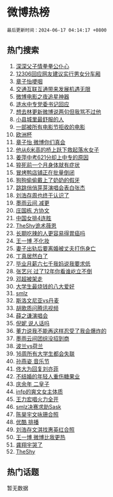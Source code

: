 # 微博热榜

`最后更新时间：2024-06-17 04:14:17 +0800`

## 热门搜索

1. [深深父子情拳拳公仆心](https://m.weibo.cn/search?containerid=100103type%3D1%26t%3D10%26q%3D%23%E6%B7%B1%E6%B7%B1%E7%88%B6%E5%AD%90%E6%83%85%E6%8B%B3%E6%8B%B3%E5%85%AC%E4%BB%86%E5%BF%83%23&stream_entry_id=51&isnewpage=1&extparam=seat%3D1%26stream_entry_id%3D51%26c_type%3D51%26q%3D%2523%25E6%25B7%25B1%25E6%25B7%25B1%25E7%2588%25B6%25E5%25AD%2590%25E6%2583%2585%25E6%258B%25B3%25E6%258B%25B3%25E5%2585%25AC%25E4%25BB%2586%25E5%25BF%2583%2523%26cate%3D10103%26dgr%3D0%26pos%3D0%26filter_type%3Drealtimehot%26display_time%3D1718568856%26pre_seqid%3D171856885690209459211)
1. [12306回应网友建议实行男女分车厢](https://m.weibo.cn/search?containerid=100103type%3D1%26t%3D10%26q%3D%2312306%E5%9B%9E%E5%BA%94%E7%BD%91%E5%8F%8B%E5%BB%BA%E8%AE%AE%E5%AE%9E%E8%A1%8C%E7%94%B7%E5%A5%B3%E5%88%86%E8%BD%A6%E5%8E%A2%23&stream_entry_id=31&isnewpage=1&extparam=seat%3D1%26stream_entry_id%3D31%26q%3D%252312306%25E5%259B%259E%25E5%25BA%2594%25E7%25BD%2591%25E5%258F%258B%25E5%25BB%25BA%25E8%25AE%25AE%25E5%25AE%259E%25E8%25A1%258C%25E7%2594%25B7%25E5%25A5%25B3%25E5%2588%2586%25E8%25BD%25A6%25E5%258E%25A2%2523%26realpos%3D1%26dgr%3D0%26filter_type%3Drealtimehot%26flag%3D2%26cate%3D5001%26pos%3D0%26band_rank%3D1%26c_type%3D31%26lcate%3D5001%26display_time%3D1718568856%26pre_seqid%3D171856885690209459211)
1. [章子怡哽咽](https://m.weibo.cn/search?containerid=100103type%3D1%26t%3D10%26q%3D%E7%AB%A0%E5%AD%90%E6%80%A1%E5%93%BD%E5%92%BD&stream_entry_id=31&isnewpage=1&extparam=seat%3D1%26stream_entry_id%3D31%26q%3D%25E7%25AB%25A0%25E5%25AD%2590%25E6%2580%25A1%25E5%2593%25BD%25E5%2592%25BD%26realpos%3D2%26dgr%3D0%26filter_type%3Drealtimehot%26flag%3D2%26cate%3D5001%26pos%3D1%26band_rank%3D2%26c_type%3D31%26lcate%3D5001%26display_time%3D1718568856%26pre_seqid%3D171856885690209459211)
1. [交通互联互通带来发展机遇无限](https://m.weibo.cn/search?containerid=100103type%3D1%26t%3D10%26q%3D%23%E4%BA%A4%E9%80%9A%E4%BA%92%E8%81%94%E4%BA%92%E9%80%9A%E5%B8%A6%E6%9D%A5%E5%8F%91%E5%B1%95%E6%9C%BA%E9%81%87%E6%97%A0%E9%99%90%23&stream_entry_id=31&isnewpage=1&extparam=seat%3D1%26stream_entry_id%3D31%26q%3D%2523%25E4%25BA%25A4%25E9%2580%259A%25E4%25BA%2592%25E8%2581%2594%25E4%25BA%2592%25E9%2580%259A%25E5%25B8%25A6%25E6%259D%25A5%25E5%258F%2591%25E5%25B1%2595%25E6%259C%25BA%25E9%2581%2587%25E6%2597%25A0%25E9%2599%2590%2523%26realpos%3D3%26dgr%3D0%26filter_type%3Drealtimehot%26flag%3D0%26cate%3D5001%26pos%3D2%26band_rank%3D3%26c_type%3D31%26lcate%3D5001%26display_time%3D1718568856%26pre_seqid%3D171856885690209459211)
1. [微博电影之夜追星神器](https://m.weibo.cn/search?containerid=100103type%3D1%26t%3D10%26q%3D%23%E5%BE%AE%E5%8D%9A%E7%94%B5%E5%BD%B1%E4%B9%8B%E5%A4%9C%E8%BF%BD%E6%98%9F%E7%A5%9E%E5%99%A8%23&stream_entry_id=31&isnewpage=1&extparam=seat%3D1%26is_ad_pos%3D1%26topic_ad%3D1%26q%3D%2523%25E5%25BE%25AE%25E5%258D%259A%25E7%2594%25B5%25E5%25BD%25B1%25E4%25B9%258B%25E5%25A4%259C%25E8%25BF%25BD%25E6%2598%259F%25E7%25A5%259E%25E5%2599%25A8%2523%26dgr%3D0%26filter_type%3Drealtimehot%26c_type%3D31%26stream_entry_id%3D31%26pos%3D3%26cate%3D5001%26band_rank%3D4%26adid%3D242030%26lcate%3D5001%26display_time%3D1718568856%26pre_seqid%3D171856885690209459211)
1. [涟水中专党委书记回应](https://m.weibo.cn/search?containerid=100103type%3D1%26t%3D10%26q%3D%23%E6%B6%9F%E6%B0%B4%E4%B8%AD%E4%B8%93%E5%85%9A%E5%A7%94%E4%B9%A6%E8%AE%B0%E5%9B%9E%E5%BA%94%23&stream_entry_id=31&isnewpage=1&extparam=seat%3D1%26stream_entry_id%3D31%26q%3D%2523%25E6%25B6%259F%25E6%25B0%25B4%25E4%25B8%25AD%25E4%25B8%2593%25E5%2585%259A%25E5%25A7%2594%25E4%25B9%25A6%25E8%25AE%25B0%25E5%259B%259E%25E5%25BA%2594%2523%26realpos%3D4%26dgr%3D0%26filter_type%3Drealtimehot%26flag%3D32768%26cate%3D5001%26pos%3D4%26band_rank%3D4%26c_type%3D31%26lcate%3D5001%26display_time%3D1718568856%26pre_seqid%3D171856885690209459211)
1. [想去林更新微博说两句但我骂不过他](https://m.weibo.cn/search?containerid=100103type%3D1%26t%3D10%26q%3D%23%E6%83%B3%E5%8E%BB%E6%9E%97%E6%9B%B4%E6%96%B0%E5%BE%AE%E5%8D%9A%E8%AF%B4%E4%B8%A4%E5%8F%A5%E4%BD%86%E6%88%91%E9%AA%82%E4%B8%8D%E8%BF%87%E4%BB%96%23&stream_entry_id=31&isnewpage=1&extparam=seat%3D1%26stream_entry_id%3D31%26q%3D%2523%25E6%2583%25B3%25E5%258E%25BB%25E6%259E%2597%25E6%259B%25B4%25E6%2596%25B0%25E5%25BE%25AE%25E5%258D%259A%25E8%25AF%25B4%25E4%25B8%25A4%25E5%258F%25A5%25E4%25BD%2586%25E6%2588%2591%25E9%25AA%2582%25E4%25B8%258D%25E8%25BF%2587%25E4%25BB%2596%2523%26realpos%3D5%26dgr%3D0%26filter_type%3Drealtimehot%26flag%3D2%26cate%3D5001%26pos%3D5%26band_rank%3D5%26c_type%3D31%26lcate%3D5001%26display_time%3D1718568856%26pre_seqid%3D171856885690209459211)
1. [小县城里最舒服的人](https://m.weibo.cn/search?containerid=100103type%3D1%26t%3D10%26q%3D%23%E5%B0%8F%E5%8E%BF%E5%9F%8E%E9%87%8C%E6%9C%80%E8%88%92%E6%9C%8D%E7%9A%84%E4%BA%BA%23&stream_entry_id=31&isnewpage=1&extparam=seat%3D1%26stream_entry_id%3D31%26q%3D%2523%25E5%25B0%258F%25E5%258E%25BF%25E5%259F%258E%25E9%2587%258C%25E6%259C%2580%25E8%2588%2592%25E6%259C%258D%25E7%259A%2584%25E4%25BA%25BA%2523%26realpos%3D6%26dgr%3D0%26filter_type%3Drealtimehot%26flag%3D2%26cate%3D5001%26pos%3D6%26band_rank%3D6%26c_type%3D31%26lcate%3D5001%26display_time%3D1718568856%26pre_seqid%3D171856885690209459211)
1. [一部被所有电影节拒收的电影](https://m.weibo.cn/search?containerid=100103type%3D1%26t%3D10%26q%3D%E4%B8%80%E9%83%A8%E8%A2%AB%E6%89%80%E6%9C%89%E7%94%B5%E5%BD%B1%E8%8A%82%E6%8B%92%E6%94%B6%E7%9A%84%E7%94%B5%E5%BD%B1&stream_entry_id=31&isnewpage=1&extparam=seat%3D1%26stream_entry_id%3D31%26q%3D%25E4%25B8%2580%25E9%2583%25A8%25E8%25A2%25AB%25E6%2589%2580%25E6%259C%2589%25E7%2594%25B5%25E5%25BD%25B1%25E8%258A%2582%25E6%258B%2592%25E6%2594%25B6%25E7%259A%2584%25E7%2594%25B5%25E5%25BD%25B1%26realpos%3D7%26dgr%3D0%26filter_type%3Drealtimehot%26flag%3D2%26cate%3D5001%26pos%3D7%26band_rank%3D7%26c_type%3D31%26lcate%3D5001%26display_time%3D1718568856%26pre_seqid%3D171856885690209459211)
1. [欧洲杯](https://m.weibo.cn/search?containerid=100103type%3D1%26t%3D10%26q%3D%E6%AC%A7%E6%B4%B2%E6%9D%AF&stream_entry_id=31&isnewpage=1&extparam=seat%3D1%26stream_entry_id%3D31%26q%3D%25E6%25AC%25A7%25E6%25B4%25B2%25E6%259D%25AF%26realpos%3D8%26dgr%3D0%26filter_type%3Drealtimehot%26flag%3D0%26cate%3D5001%26pos%3D8%26band_rank%3D8%26c_type%3D31%26lcate%3D5001%26display_time%3D1718568856%26pre_seqid%3D171856885690209459211)
1. [章子怡 微博你们真会](https://m.weibo.cn/search?containerid=100103type%3D1%26t%3D10%26q%3D%E7%AB%A0%E5%AD%90%E6%80%A1+%E5%BE%AE%E5%8D%9A%E4%BD%A0%E4%BB%AC%E7%9C%9F%E4%BC%9A&stream_entry_id=31&isnewpage=1&extparam=seat%3D1%26stream_entry_id%3D31%26q%3D%25E7%25AB%25A0%25E5%25AD%2590%25E6%2580%25A1%2520%25E5%25BE%25AE%25E5%258D%259A%25E4%25BD%25A0%25E4%25BB%25AC%25E7%259C%259F%25E4%25BC%259A%26realpos%3D9%26dgr%3D0%26filter_type%3Drealtimehot%26flag%3D2%26cate%3D5001%26pos%3D9%26band_rank%3D9%26c_type%3D31%26lcate%3D5001%26display_time%3D1718568856%26pre_seqid%3D171856885690209459211)
1. [他从6米高的桥上跃下救起落水女子](https://m.weibo.cn/search?containerid=100103type%3D1%26t%3D10%26q%3D%23%E4%BB%96%E4%BB%8E6%E7%B1%B3%E9%AB%98%E7%9A%84%E6%A1%A5%E4%B8%8A%E8%B7%83%E4%B8%8B%E6%95%91%E8%B5%B7%E8%90%BD%E6%B0%B4%E5%A5%B3%E5%AD%90%23&stream_entry_id=31&isnewpage=1&extparam=seat%3D1%26stream_entry_id%3D31%26q%3D%2523%25E4%25BB%2596%25E4%25BB%258E6%25E7%25B1%25B3%25E9%25AB%2598%25E7%259A%2584%25E6%25A1%25A5%25E4%25B8%258A%25E8%25B7%2583%25E4%25B8%258B%25E6%2595%2591%25E8%25B5%25B7%25E8%2590%25BD%25E6%25B0%25B4%25E5%25A5%25B3%25E5%25AD%2590%2523%26realpos%3D10%26dgr%3D0%26filter_type%3Drealtimehot%26flag%3D32768%26cate%3D5001%26pos%3D10%26band_rank%3D10%26c_type%3D31%26lcate%3D5001%26display_time%3D1718568856%26pre_seqid%3D171856885690209459211)
1. [姜萍中考621分却上中专的原因](https://m.weibo.cn/search?containerid=100103type%3D1%26t%3D10%26q%3D%23%E5%A7%9C%E8%90%8D%E4%B8%AD%E8%80%83621%E5%88%86%E5%8D%B4%E4%B8%8A%E4%B8%AD%E4%B8%93%E7%9A%84%E5%8E%9F%E5%9B%A0%23&stream_entry_id=31&isnewpage=1&extparam=seat%3D1%26stream_entry_id%3D31%26q%3D%2523%25E5%25A7%259C%25E8%2590%258D%25E4%25B8%25AD%25E8%2580%2583621%25E5%2588%2586%25E5%258D%25B4%25E4%25B8%258A%25E4%25B8%25AD%25E4%25B8%2593%25E7%259A%2584%25E5%258E%259F%25E5%259B%25A0%2523%26realpos%3D11%26dgr%3D0%26filter_type%3Drealtimehot%26flag%3D2%26cate%3D5001%26pos%3D11%26band_rank%3D11%26c_type%3D31%26lcate%3D5001%26display_time%3D1718568856%26pre_seqid%3D171856885690209459211)
1. [猝死前一个月身体就有症状](https://m.weibo.cn/search?containerid=100103type%3D1%26t%3D10%26q%3D%23%E7%8C%9D%E6%AD%BB%E5%89%8D%E4%B8%80%E4%B8%AA%E6%9C%88%E8%BA%AB%E4%BD%93%E5%B0%B1%E6%9C%89%E7%97%87%E7%8A%B6%23&stream_entry_id=31&isnewpage=1&extparam=seat%3D1%26stream_entry_id%3D31%26q%3D%2523%25E7%258C%259D%25E6%25AD%25BB%25E5%2589%258D%25E4%25B8%2580%25E4%25B8%25AA%25E6%259C%2588%25E8%25BA%25AB%25E4%25BD%2593%25E5%25B0%25B1%25E6%259C%2589%25E7%2597%2587%25E7%258A%25B6%2523%26realpos%3D12%26dgr%3D0%26filter_type%3Drealtimehot%26flag%3D2%26cate%3D5001%26pos%3D12%26band_rank%3D12%26c_type%3D31%26lcate%3D5001%26display_time%3D1718568856%26pre_seqid%3D171856885690209459211)
1. [冒烤鸭店铺正在批量倒闭](https://m.weibo.cn/search?containerid=100103type%3D1%26t%3D10%26q%3D%23%E5%86%92%E7%83%A4%E9%B8%AD%E5%BA%97%E9%93%BA%E6%AD%A3%E5%9C%A8%E6%89%B9%E9%87%8F%E5%80%92%E9%97%AD%23&stream_entry_id=31&isnewpage=1&extparam=seat%3D1%26stream_entry_id%3D31%26q%3D%2523%25E5%2586%2592%25E7%2583%25A4%25E9%25B8%25AD%25E5%25BA%2597%25E9%2593%25BA%25E6%25AD%25A3%25E5%259C%25A8%25E6%2589%25B9%25E9%2587%258F%25E5%2580%2592%25E9%2597%25AD%2523%26realpos%3D13%26dgr%3D0%26filter_type%3Drealtimehot%26flag%3D2%26cate%3D5001%26pos%3D13%26band_rank%3D13%26c_type%3D31%26lcate%3D5001%26display_time%3D1718568856%26pre_seqid%3D171856885690209459211)
1. [狗狗偷偷戴上了奶奶的假牙](https://m.weibo.cn/search?containerid=100103type%3D1%26t%3D10%26q%3D%E7%8B%97%E7%8B%97%E5%81%B7%E5%81%B7%E6%88%B4%E4%B8%8A%E4%BA%86%E5%A5%B6%E5%A5%B6%E7%9A%84%E5%81%87%E7%89%99&stream_entry_id=31&isnewpage=1&extparam=seat%3D1%26stream_entry_id%3D31%26q%3D%25E7%258B%2597%25E7%258B%2597%25E5%2581%25B7%25E5%2581%25B7%25E6%2588%25B4%25E4%25B8%258A%25E4%25BA%2586%25E5%25A5%25B6%25E5%25A5%25B6%25E7%259A%2584%25E5%2581%2587%25E7%2589%2599%26realpos%3D14%26dgr%3D0%26filter_type%3Drealtimehot%26flag%3D2%26cate%3D5001%26pos%3D14%26band_rank%3D14%26c_type%3D31%26lcate%3D5001%26display_time%3D1718568856%26pre_seqid%3D171856885690209459211)
1. [跳跳俏俏芽芽演唱会表白张杰](https://m.weibo.cn/search?containerid=100103type%3D1%26t%3D10%26q%3D%23%E8%B7%B3%E8%B7%B3%E4%BF%8F%E4%BF%8F%E8%8A%BD%E8%8A%BD%E6%BC%94%E5%94%B1%E4%BC%9A%E8%A1%A8%E7%99%BD%E5%BC%A0%E6%9D%B0%23&stream_entry_id=31&isnewpage=1&extparam=seat%3D1%26stream_entry_id%3D31%26q%3D%2523%25E8%25B7%25B3%25E8%25B7%25B3%25E4%25BF%258F%25E4%25BF%258F%25E8%258A%25BD%25E8%258A%25BD%25E6%25BC%2594%25E5%2594%25B1%25E4%25BC%259A%25E8%25A1%25A8%25E7%2599%25BD%25E5%25BC%25A0%25E6%259D%25B0%2523%26realpos%3D15%26dgr%3D0%26filter_type%3Drealtimehot%26flag%3D0%26cate%3D5001%26pos%3D15%26band_rank%3D15%26c_type%3D31%26lcate%3D5001%26display_time%3D1718568856%26pre_seqid%3D171856885690209459211)
1. [刘浩存周也终于认识了](https://m.weibo.cn/search?containerid=100103type%3D1%26t%3D10%26q%3D%23%E5%88%98%E6%B5%A9%E5%AD%98%E5%91%A8%E4%B9%9F%E7%BB%88%E4%BA%8E%E8%AE%A4%E8%AF%86%E4%BA%86%23&stream_entry_id=31&isnewpage=1&extparam=seat%3D1%26stream_entry_id%3D31%26q%3D%2523%25E5%2588%2598%25E6%25B5%25A9%25E5%25AD%2598%25E5%2591%25A8%25E4%25B9%259F%25E7%25BB%2588%25E4%25BA%258E%25E8%25AE%25A4%25E8%25AF%2586%25E4%25BA%2586%2523%26realpos%3D16%26dgr%3D0%26filter_type%3Drealtimehot%26flag%3D2%26cate%3D5001%26pos%3D16%26band_rank%3D16%26c_type%3D31%26lcate%3D5001%26display_time%3D1718568856%26pre_seqid%3D171856885690209459211)
1. [墨雨云间 减更](https://m.weibo.cn/search?containerid=100103type%3D1%26t%3D10%26q%3D%E5%A2%A8%E9%9B%A8%E4%BA%91%E9%97%B4+%E5%87%8F%E6%9B%B4&stream_entry_id=31&isnewpage=1&extparam=seat%3D1%26stream_entry_id%3D31%26q%3D%25E5%25A2%25A8%25E9%259B%25A8%25E4%25BA%2591%25E9%2597%25B4%2520%25E5%2587%258F%25E6%259B%25B4%26realpos%3D17%26dgr%3D0%26filter_type%3Drealtimehot%26flag%3D0%26cate%3D5001%26pos%3D17%26band_rank%3D17%26c_type%3D31%26lcate%3D5001%26display_time%3D1718568856%26pre_seqid%3D171856885690209459211)
1. [庄国栋 方协文](https://m.weibo.cn/search?containerid=100103type%3D1%26t%3D10%26q%3D%E5%BA%84%E5%9B%BD%E6%A0%8B+%E6%96%B9%E5%8D%8F%E6%96%87&stream_entry_id=31&isnewpage=1&extparam=seat%3D1%26stream_entry_id%3D31%26q%3D%25E5%25BA%2584%25E5%259B%25BD%25E6%25A0%258B%2520%25E6%2596%25B9%25E5%258D%258F%25E6%2596%2587%26realpos%3D18%26dgr%3D0%26filter_type%3Drealtimehot%26flag%3D0%26cate%3D5001%26pos%3D18%26band_rank%3D18%26c_type%3D31%26lcate%3D5001%26display_time%3D1718568856%26pre_seqid%3D171856885690209459211)
1. [中国女排4连胜](https://m.weibo.cn/search?containerid=100103type%3D1%26t%3D10%26q%3D%23%E4%B8%AD%E5%9B%BD%E5%A5%B3%E6%8E%924%E8%BF%9E%E8%83%9C%23&stream_entry_id=31&isnewpage=1&extparam=seat%3D1%26stream_entry_id%3D31%26q%3D%2523%25E4%25B8%25AD%25E5%259B%25BD%25E5%25A5%25B3%25E6%258E%25924%25E8%25BF%259E%25E8%2583%259C%2523%26realpos%3D19%26dgr%3D0%26filter_type%3Drealtimehot%26flag%3D0%26cate%3D5001%26pos%3D19%26band_rank%3D19%26c_type%3D31%26lcate%3D5001%26display_time%3D1718568856%26pre_seqid%3D171856885690209459211)
1. [TheShy诡术薇恩](https://m.weibo.cn/search?containerid=100103type%3D1%26t%3D10%26q%3D%23TheShy%E8%AF%A1%E6%9C%AF%E8%96%87%E6%81%A9%23&stream_entry_id=31&isnewpage=1&extparam=seat%3D1%26stream_entry_id%3D31%26q%3D%2523TheShy%25E8%25AF%25A1%25E6%259C%25AF%25E8%2596%2587%25E6%2581%25A9%2523%26realpos%3D20%26dgr%3D0%26filter_type%3Drealtimehot%26flag%3D0%26cate%3D5001%26pos%3D20%26band_rank%3D20%26c_type%3D31%26lcate%3D5001%26display_time%3D1718568856%26pre_seqid%3D171856885690209459211)
1. [长期吃辣的人更容易得胃癌吗](https://m.weibo.cn/search?containerid=100103type%3D1%26t%3D10%26q%3D%23%E9%95%BF%E6%9C%9F%E5%90%83%E8%BE%A3%E7%9A%84%E4%BA%BA%E6%9B%B4%E5%AE%B9%E6%98%93%E5%BE%97%E8%83%83%E7%99%8C%E5%90%97%23&stream_entry_id=31&isnewpage=1&extparam=seat%3D1%26stream_entry_id%3D31%26q%3D%2523%25E9%2595%25BF%25E6%259C%259F%25E5%2590%2583%25E8%25BE%25A3%25E7%259A%2584%25E4%25BA%25BA%25E6%259B%25B4%25E5%25AE%25B9%25E6%2598%2593%25E5%25BE%2597%25E8%2583%2583%25E7%2599%258C%25E5%2590%2597%2523%26realpos%3D21%26dgr%3D0%26filter_type%3Drealtimehot%26flag%3D0%26cate%3D5001%26pos%3D21%26band_rank%3D21%26c_type%3D31%26lcate%3D5001%26display_time%3D1718568856%26pre_seqid%3D171856885690209459211)
1. [王一博 不化妆](https://m.weibo.cn/search?containerid=100103type%3D1%26t%3D10%26q%3D%E7%8E%8B%E4%B8%80%E5%8D%9A+%E4%B8%8D%E5%8C%96%E5%A6%86&stream_entry_id=31&isnewpage=1&extparam=seat%3D1%26stream_entry_id%3D31%26q%3D%25E7%258E%258B%25E4%25B8%2580%25E5%258D%259A%2520%25E4%25B8%258D%25E5%258C%2596%25E5%25A6%2586%26realpos%3D22%26dgr%3D0%26filter_type%3Drealtimehot%26flag%3D0%26cate%3D5001%26pos%3D22%26band_rank%3D22%26c_type%3D31%26lcate%3D5001%26display_time%3D1718568856%26pre_seqid%3D171856885690209459211)
1. [妻子出轨后要离婚被丈夫打伤身亡](https://m.weibo.cn/search?containerid=100103type%3D1%26t%3D10%26q%3D%23%E5%A6%BB%E5%AD%90%E5%87%BA%E8%BD%A8%E5%90%8E%E8%A6%81%E7%A6%BB%E5%A9%9A%E8%A2%AB%E4%B8%88%E5%A4%AB%E6%89%93%E4%BC%A4%E8%BA%AB%E4%BA%A1%23&stream_entry_id=31&isnewpage=1&extparam=seat%3D1%26stream_entry_id%3D31%26q%3D%2523%25E5%25A6%25BB%25E5%25AD%2590%25E5%2587%25BA%25E8%25BD%25A8%25E5%2590%258E%25E8%25A6%2581%25E7%25A6%25BB%25E5%25A9%259A%25E8%25A2%25AB%25E4%25B8%2588%25E5%25A4%25AB%25E6%2589%2593%25E4%25BC%25A4%25E8%25BA%25AB%25E4%25BA%25A1%2523%26realpos%3D23%26dgr%3D0%26filter_type%3Drealtimehot%26flag%3D0%26cate%3D5001%26pos%3D23%26band_rank%3D23%26c_type%3D31%26lcate%3D5001%26display_time%3D1718568856%26pre_seqid%3D171856885690209459211)
1. [丁真居然白了](https://m.weibo.cn/search?containerid=100103type%3D1%26t%3D10%26q%3D%23%E4%B8%81%E7%9C%9F%E5%B1%85%E7%84%B6%E7%99%BD%E4%BA%86%23&stream_entry_id=31&isnewpage=1&extparam=seat%3D1%26stream_entry_id%3D31%26q%3D%2523%25E4%25B8%2581%25E7%259C%259F%25E5%25B1%2585%25E7%2584%25B6%25E7%2599%25BD%25E4%25BA%2586%2523%26realpos%3D24%26dgr%3D0%26filter_type%3Drealtimehot%26flag%3D2%26cate%3D5001%26pos%3D24%26band_rank%3D24%26c_type%3D31%26lcate%3D5001%26display_time%3D1718568856%26pre_seqid%3D171856885690209459211)
1. [毕业月薪六七千我妈说我要求低](https://m.weibo.cn/search?containerid=100103type%3D1%26t%3D10%26q%3D%23%E6%AF%95%E4%B8%9A%E6%9C%88%E8%96%AA%E5%85%AD%E4%B8%83%E5%8D%83%E6%88%91%E5%A6%88%E8%AF%B4%E6%88%91%E8%A6%81%E6%B1%82%E4%BD%8E%23&stream_entry_id=31&isnewpage=1&extparam=seat%3D1%26stream_entry_id%3D31%26q%3D%2523%25E6%25AF%2595%25E4%25B8%259A%25E6%259C%2588%25E8%2596%25AA%25E5%2585%25AD%25E4%25B8%2583%25E5%258D%2583%25E6%2588%2591%25E5%25A6%2588%25E8%25AF%25B4%25E6%2588%2591%25E8%25A6%2581%25E6%25B1%2582%25E4%25BD%258E%2523%26realpos%3D25%26dgr%3D0%26filter_type%3Drealtimehot%26flag%3D0%26cate%3D5001%26pos%3D25%26band_rank%3D25%26c_type%3D31%26lcate%3D5001%26display_time%3D1718568856%26pre_seqid%3D171856885690209459211)
1. [张艺兴 过了12年你看谁屹立不倒](https://m.weibo.cn/search?containerid=100103type%3D1%26t%3D10%26q%3D%E5%BC%A0%E8%89%BA%E5%85%B4+%E8%BF%87%E4%BA%8612%E5%B9%B4%E4%BD%A0%E7%9C%8B%E8%B0%81%E5%B1%B9%E7%AB%8B%E4%B8%8D%E5%80%92&stream_entry_id=31&isnewpage=1&extparam=seat%3D1%26stream_entry_id%3D31%26q%3D%25E5%25BC%25A0%25E8%2589%25BA%25E5%2585%25B4%2520%25E8%25BF%2587%25E4%25BA%258612%25E5%25B9%25B4%25E4%25BD%25A0%25E7%259C%258B%25E8%25B0%2581%25E5%25B1%25B9%25E7%25AB%258B%25E4%25B8%258D%25E5%2580%2592%26realpos%3D26%26dgr%3D0%26filter_type%3Drealtimehot%26flag%3D0%26cate%3D5001%26pos%3D26%26band_rank%3D26%26c_type%3D31%26lcate%3D5001%26display_time%3D1718568856%26pre_seqid%3D171856885690209459211)
1. [邓超被架走](https://m.weibo.cn/search?containerid=100103type%3D1%26t%3D10%26q%3D%23%E9%82%93%E8%B6%85%E8%A2%AB%E6%9E%B6%E8%B5%B0%23&stream_entry_id=31&isnewpage=1&extparam=seat%3D1%26stream_entry_id%3D31%26q%3D%2523%25E9%2582%2593%25E8%25B6%2585%25E8%25A2%25AB%25E6%259E%25B6%25E8%25B5%25B0%2523%26realpos%3D27%26dgr%3D0%26filter_type%3Drealtimehot%26flag%3D0%26cate%3D5001%26pos%3D27%26band_rank%3D27%26c_type%3D31%26lcate%3D5001%26display_time%3D1718568856%26pre_seqid%3D171856885690209459211)
1. [大学生最烧钱的八大爱好](https://m.weibo.cn/search?containerid=100103type%3D1%26t%3D10%26q%3D%23%E5%A4%A7%E5%AD%A6%E7%94%9F%E6%9C%80%E7%83%A7%E9%92%B1%E7%9A%84%E5%85%AB%E5%A4%A7%E7%88%B1%E5%A5%BD%23&stream_entry_id=31&isnewpage=1&extparam=seat%3D1%26stream_entry_id%3D31%26q%3D%2523%25E5%25A4%25A7%25E5%25AD%25A6%25E7%2594%259F%25E6%259C%2580%25E7%2583%25A7%25E9%2592%25B1%25E7%259A%2584%25E5%2585%25AB%25E5%25A4%25A7%25E7%2588%25B1%25E5%25A5%25BD%2523%26realpos%3D28%26dgr%3D0%26filter_type%3Drealtimehot%26flag%3D0%26cate%3D5001%26pos%3D28%26band_rank%3D28%26c_type%3D31%26lcate%3D5001%26display_time%3D1718568856%26pre_seqid%3D171856885690209459211)
1. [smlz](https://m.weibo.cn/search?containerid=100103type%3D1%26t%3D10%26q%3Dsmlz&stream_entry_id=31&isnewpage=1&extparam=seat%3D1%26stream_entry_id%3D31%26q%3Dsmlz%26realpos%3D29%26dgr%3D0%26filter_type%3Drealtimehot%26flag%3D0%26cate%3D5001%26pos%3D29%26band_rank%3D29%26c_type%3D31%26lcate%3D5001%26display_time%3D1718568856%26pre_seqid%3D171856885690209459211)
1. [斯洛文尼亚vs丹麦](https://m.weibo.cn/search?containerid=100103type%3D1%26t%3D10%26q%3D%23%E6%96%AF%E6%B4%9B%E6%96%87%E5%B0%BC%E4%BA%9Avs%E4%B8%B9%E9%BA%A6%23&stream_entry_id=31&isnewpage=1&extparam=seat%3D1%26stream_entry_id%3D31%26q%3D%2523%25E6%2596%25AF%25E6%25B4%259B%25E6%2596%2587%25E5%25B0%25BC%25E4%25BA%259Avs%25E4%25B8%25B9%25E9%25BA%25A6%2523%26realpos%3D30%26dgr%3D0%26filter_type%3Drealtimehot%26flag%3D0%26cate%3D5001%26pos%3D30%26band_rank%3D30%26c_type%3D31%26lcate%3D5001%26display_time%3D1718568856%26pre_seqid%3D171856885690209459211)
1. [胡歌质问腾讯视频](https://m.weibo.cn/search?containerid=100103type%3D1%26t%3D10%26q%3D%23%E8%83%A1%E6%AD%8C%E8%B4%A8%E9%97%AE%E8%85%BE%E8%AE%AF%E8%A7%86%E9%A2%91%23&stream_entry_id=31&isnewpage=1&extparam=seat%3D1%26stream_entry_id%3D31%26q%3D%2523%25E8%2583%25A1%25E6%25AD%258C%25E8%25B4%25A8%25E9%2597%25AE%25E8%2585%25BE%25E8%25AE%25AF%25E8%25A7%2586%25E9%25A2%2591%2523%26realpos%3D31%26dgr%3D0%26filter_type%3Drealtimehot%26flag%3D0%26cate%3D5001%26pos%3D31%26band_rank%3D31%26c_type%3D31%26lcate%3D5001%26display_time%3D1718568856%26pre_seqid%3D171856885690209459211)
1. [薛之谦演唱会](https://m.weibo.cn/search?containerid=100103type%3D1%26t%3D10%26q%3D%E8%96%9B%E4%B9%8B%E8%B0%A6%E6%BC%94%E5%94%B1%E4%BC%9A&stream_entry_id=31&isnewpage=1&extparam=seat%3D1%26stream_entry_id%3D31%26q%3D%25E8%2596%259B%25E4%25B9%258B%25E8%25B0%25A6%25E6%25BC%2594%25E5%2594%25B1%25E4%25BC%259A%26realpos%3D32%26dgr%3D0%26filter_type%3Drealtimehot%26flag%3D0%26cate%3D5001%26pos%3D32%26band_rank%3D32%26c_type%3D31%26lcate%3D5001%26display_time%3D1718568856%26pre_seqid%3D171856885690209459211)
1. [倪妮 说人话吗](https://m.weibo.cn/search?containerid=100103type%3D1%26t%3D10%26q%3D%E5%80%AA%E5%A6%AE+%E8%AF%B4%E4%BA%BA%E8%AF%9D%E5%90%97&stream_entry_id=31&isnewpage=1&extparam=seat%3D1%26stream_entry_id%3D31%26q%3D%25E5%2580%25AA%25E5%25A6%25AE%2520%25E8%25AF%25B4%25E4%25BA%25BA%25E8%25AF%259D%25E5%2590%2597%26realpos%3D33%26dgr%3D0%26filter_type%3Drealtimehot%26flag%3D0%26cate%3D5001%26pos%3D33%26band_rank%3D33%26c_type%3D31%26lcate%3D5001%26display_time%3D1718568856%26pre_seqid%3D171856885690209459211)
1. [董力说我不能再这样忍受了我会爆炸的](https://m.weibo.cn/search?containerid=100103type%3D1%26t%3D10%26q%3D%23%E8%91%A3%E5%8A%9B%E8%AF%B4%E6%88%91%E4%B8%8D%E8%83%BD%E5%86%8D%E8%BF%99%E6%A0%B7%E5%BF%8D%E5%8F%97%E4%BA%86%E6%88%91%E4%BC%9A%E7%88%86%E7%82%B8%E7%9A%84%23&stream_entry_id=31&isnewpage=1&extparam=seat%3D1%26stream_entry_id%3D31%26q%3D%2523%25E8%2591%25A3%25E5%258A%259B%25E8%25AF%25B4%25E6%2588%2591%25E4%25B8%258D%25E8%2583%25BD%25E5%2586%258D%25E8%25BF%2599%25E6%25A0%25B7%25E5%25BF%258D%25E5%258F%2597%25E4%25BA%2586%25E6%2588%2591%25E4%25BC%259A%25E7%2588%2586%25E7%2582%25B8%25E7%259A%2584%2523%26realpos%3D34%26dgr%3D0%26filter_type%3Drealtimehot%26flag%3D1%26cate%3D5001%26pos%3D34%26band_rank%3D34%26c_type%3D31%26lcate%3D5001%26display_time%3D1718568856%26pre_seqid%3D171856885690209459211)
1. [墨雨云间团综没招到商](https://m.weibo.cn/search?containerid=100103type%3D1%26t%3D10%26q%3D%23%E5%A2%A8%E9%9B%A8%E4%BA%91%E9%97%B4%E5%9B%A2%E7%BB%BC%E6%B2%A1%E6%8B%9B%E5%88%B0%E5%95%86%23&stream_entry_id=31&isnewpage=1&extparam=seat%3D1%26stream_entry_id%3D31%26q%3D%2523%25E5%25A2%25A8%25E9%259B%25A8%25E4%25BA%2591%25E9%2597%25B4%25E5%259B%25A2%25E7%25BB%25BC%25E6%25B2%25A1%25E6%258B%259B%25E5%2588%25B0%25E5%2595%2586%2523%26realpos%3D35%26dgr%3D0%26filter_type%3Drealtimehot%26flag%3D0%26cate%3D5001%26pos%3D35%26band_rank%3D35%26c_type%3D31%26lcate%3D5001%26display_time%3D1718568856%26pre_seqid%3D171856885690209459211)
1. [波兰vs荷兰](https://m.weibo.cn/search?containerid=100103type%3D1%26t%3D10%26q%3D%23%E6%B3%A2%E5%85%B0vs%E8%8D%B7%E5%85%B0%23&stream_entry_id=31&isnewpage=1&extparam=seat%3D1%26stream_entry_id%3D31%26q%3D%2523%25E6%25B3%25A2%25E5%2585%25B0vs%25E8%258D%25B7%25E5%2585%25B0%2523%26realpos%3D36%26dgr%3D0%26filter_type%3Drealtimehot%26flag%3D0%26cate%3D5001%26pos%3D36%26band_rank%3D36%26c_type%3D31%26lcate%3D5001%26display_time%3D1718568856%26pre_seqid%3D171856885690209459211)
1. [16周所有大学生都会失联](https://m.weibo.cn/search?containerid=100103type%3D1%26t%3D10%26q%3D%2316%E5%91%A8%E6%89%80%E6%9C%89%E5%A4%A7%E5%AD%A6%E7%94%9F%E9%83%BD%E4%BC%9A%E5%A4%B1%E8%81%94%23&stream_entry_id=31&isnewpage=1&extparam=seat%3D1%26stream_entry_id%3D31%26q%3D%252316%25E5%2591%25A8%25E6%2589%2580%25E6%259C%2589%25E5%25A4%25A7%25E5%25AD%25A6%25E7%2594%259F%25E9%2583%25BD%25E4%25BC%259A%25E5%25A4%25B1%25E8%2581%2594%2523%26realpos%3D37%26dgr%3D0%26filter_type%3Drealtimehot%26flag%3D0%26cate%3D5001%26pos%3D37%26band_rank%3D37%26c_type%3D31%26lcate%3D5001%26display_time%3D1718568856%26pre_seqid%3D171856885690209459211)
1. [孙燕姿 音乐节](https://m.weibo.cn/search?containerid=100103type%3D1%26t%3D10%26q%3D%E5%AD%99%E7%87%95%E5%A7%BF+%E9%9F%B3%E4%B9%90%E8%8A%82&stream_entry_id=31&isnewpage=1&extparam=seat%3D1%26stream_entry_id%3D31%26q%3D%25E5%25AD%2599%25E7%2587%2595%25E5%25A7%25BF%2520%25E9%259F%25B3%25E4%25B9%2590%25E8%258A%2582%26realpos%3D38%26dgr%3D0%26filter_type%3Drealtimehot%26flag%3D0%26cate%3D5001%26pos%3D38%26band_rank%3D38%26c_type%3D31%26lcate%3D5001%26display_time%3D1718568856%26pre_seqid%3D171856885690209459211)
1. [佟大为回复刘亦菲](https://m.weibo.cn/search?containerid=100103type%3D1%26t%3D10%26q%3D%23%E4%BD%9F%E5%A4%A7%E4%B8%BA%E5%9B%9E%E5%A4%8D%E5%88%98%E4%BA%A6%E8%8F%B2%23&stream_entry_id=31&isnewpage=1&extparam=seat%3D1%26stream_entry_id%3D31%26q%3D%2523%25E4%25BD%259F%25E5%25A4%25A7%25E4%25B8%25BA%25E5%259B%259E%25E5%25A4%258D%25E5%2588%2598%25E4%25BA%25A6%25E8%258F%25B2%2523%26realpos%3D39%26dgr%3D0%26filter_type%3Drealtimehot%26flag%3D0%26cate%3D5001%26pos%3D39%26band_rank%3D39%26c_type%3D31%26lcate%3D5001%26display_time%3D1718568856%26pre_seqid%3D171856885690209459211)
1. [不结婚的年轻人重伤糖果业](https://m.weibo.cn/search?containerid=100103type%3D1%26t%3D10%26q%3D%23%E4%B8%8D%E7%BB%93%E5%A9%9A%E7%9A%84%E5%B9%B4%E8%BD%BB%E4%BA%BA%E9%87%8D%E4%BC%A4%E7%B3%96%E6%9E%9C%E4%B8%9A%23&stream_entry_id=31&isnewpage=1&extparam=seat%3D1%26stream_entry_id%3D31%26q%3D%2523%25E4%25B8%258D%25E7%25BB%2593%25E5%25A9%259A%25E7%259A%2584%25E5%25B9%25B4%25E8%25BD%25BB%25E4%25BA%25BA%25E9%2587%258D%25E4%25BC%25A4%25E7%25B3%2596%25E6%259E%259C%25E4%25B8%259A%2523%26realpos%3D40%26dgr%3D0%26filter_type%3Drealtimehot%26flag%3D0%26cate%3D5001%26pos%3D40%26band_rank%3D40%26c_type%3D31%26lcate%3D5001%26display_time%3D1718568856%26pre_seqid%3D171856885690209459211)
1. [庆余年 二皇子](https://m.weibo.cn/search?containerid=100103type%3D1%26t%3D10%26q%3D%E5%BA%86%E4%BD%99%E5%B9%B4+%E4%BA%8C%E7%9A%87%E5%AD%90&stream_entry_id=31&isnewpage=1&extparam=seat%3D1%26stream_entry_id%3D31%26q%3D%25E5%25BA%2586%25E4%25BD%2599%25E5%25B9%25B4%2520%25E4%25BA%258C%25E7%259A%2587%25E5%25AD%2590%26realpos%3D41%26dgr%3D0%26filter_type%3Drealtimehot%26flag%3D0%26cate%3D5001%26pos%3D41%26band_rank%3D41%26c_type%3D31%26lcate%3D5001%26display_time%3D1718568856%26pre_seqid%3D171856885690209459211)
1. [infp的爽文女主体质](https://m.weibo.cn/search?containerid=100103type%3D1%26t%3D10%26q%3D%23infp%E7%9A%84%E7%88%BD%E6%96%87%E5%A5%B3%E4%B8%BB%E4%BD%93%E8%B4%A8%23&stream_entry_id=31&isnewpage=1&extparam=seat%3D1%26stream_entry_id%3D31%26q%3D%2523infp%25E7%259A%2584%25E7%2588%25BD%25E6%2596%2587%25E5%25A5%25B3%25E4%25B8%25BB%25E4%25BD%2593%25E8%25B4%25A8%2523%26realpos%3D42%26dgr%3D0%26filter_type%3Drealtimehot%26flag%3D0%26cate%3D5001%26pos%3D42%26band_rank%3D42%26c_type%3D31%26lcate%3D5001%26display_time%3D1718568856%26pre_seqid%3D171856885690209459211)
1. [王力宏唱火力全开](https://m.weibo.cn/search?containerid=100103type%3D1%26t%3D10%26q%3D%E7%8E%8B%E5%8A%9B%E5%AE%8F%E5%94%B1%E7%81%AB%E5%8A%9B%E5%85%A8%E5%BC%80&stream_entry_id=31&isnewpage=1&extparam=seat%3D1%26stream_entry_id%3D31%26q%3D%25E7%258E%258B%25E5%258A%259B%25E5%25AE%258F%25E5%2594%25B1%25E7%2581%25AB%25E5%258A%259B%25E5%2585%25A8%25E5%25BC%2580%26realpos%3D43%26dgr%3D0%26filter_type%3Drealtimehot%26flag%3D0%26cate%3D5001%26pos%3D43%26band_rank%3D43%26c_type%3D31%26lcate%3D5001%26display_time%3D1718568856%26pre_seqid%3D171856885690209459211)
1. [smlz决赛求助Sask](https://m.weibo.cn/search?containerid=100103type%3D1%26t%3D10%26q%3D%23smlz%E5%86%B3%E8%B5%9B%E6%B1%82%E5%8A%A9Sask%23&stream_entry_id=31&isnewpage=1&extparam=seat%3D1%26stream_entry_id%3D31%26q%3D%2523smlz%25E5%2586%25B3%25E8%25B5%259B%25E6%25B1%2582%25E5%258A%25A9Sask%2523%26realpos%3D44%26dgr%3D0%26filter_type%3Drealtimehot%26flag%3D1%26cate%3D5001%26pos%3D44%26band_rank%3D44%26c_type%3D31%26lcate%3D5001%26display_time%3D1718568856%26pre_seqid%3D171856885690209459211)
1. [陈昊宇文咏珊合照](https://m.weibo.cn/search?containerid=100103type%3D1%26t%3D10%26q%3D%E9%99%88%E6%98%8A%E5%AE%87%E6%96%87%E5%92%8F%E7%8F%8A%E5%90%88%E7%85%A7&stream_entry_id=31&isnewpage=1&extparam=seat%3D1%26stream_entry_id%3D31%26q%3D%25E9%2599%2588%25E6%2598%258A%25E5%25AE%2587%25E6%2596%2587%25E5%2592%258F%25E7%258F%258A%25E5%2590%2588%25E7%2585%25A7%26realpos%3D45%26dgr%3D0%26filter_type%3Drealtimehot%26flag%3D0%26cate%3D5001%26pos%3D45%26band_rank%3D45%26c_type%3D31%26lcate%3D5001%26display_time%3D1718568856%26pre_seqid%3D171856885690209459211)
1. [优酷 排播](https://m.weibo.cn/search?containerid=100103type%3D1%26t%3D10%26q%3D%E4%BC%98%E9%85%B7+%E6%8E%92%E6%92%AD&stream_entry_id=31&isnewpage=1&extparam=seat%3D1%26stream_entry_id%3D31%26q%3D%25E4%25BC%2598%25E9%2585%25B7%2520%25E6%258E%2592%25E6%2592%25AD%26realpos%3D46%26dgr%3D0%26filter_type%3Drealtimehot%26flag%3D0%26cate%3D5001%26pos%3D46%26band_rank%3D46%26c_type%3D31%26lcate%3D5001%26display_time%3D1718568856%26pre_seqid%3D171856885690209459211)
1. [刘浩存文淇找惠英红合照](https://m.weibo.cn/search?containerid=100103type%3D1%26t%3D10%26q%3D%23%E5%88%98%E6%B5%A9%E5%AD%98%E6%96%87%E6%B7%87%E6%89%BE%E6%83%A0%E8%8B%B1%E7%BA%A2%E5%90%88%E7%85%A7%23&stream_entry_id=31&isnewpage=1&extparam=seat%3D1%26stream_entry_id%3D31%26q%3D%2523%25E5%2588%2598%25E6%25B5%25A9%25E5%25AD%2598%25E6%2596%2587%25E6%25B7%2587%25E6%2589%25BE%25E6%2583%25A0%25E8%258B%25B1%25E7%25BA%25A2%25E5%2590%2588%25E7%2585%25A7%2523%26realpos%3D47%26dgr%3D0%26filter_type%3Drealtimehot%26flag%3D0%26cate%3D5001%26pos%3D47%26band_rank%3D47%26c_type%3D31%26lcate%3D5001%26display_time%3D1718568856%26pre_seqid%3D171856885690209459211)
1. [王一博 微博比我更热](https://m.weibo.cn/search?containerid=100103type%3D1%26t%3D10%26q%3D%E7%8E%8B%E4%B8%80%E5%8D%9A+%E5%BE%AE%E5%8D%9A%E6%AF%94%E6%88%91%E6%9B%B4%E7%83%AD&stream_entry_id=31&isnewpage=1&extparam=seat%3D1%26stream_entry_id%3D31%26q%3D%25E7%258E%258B%25E4%25B8%2580%25E5%258D%259A%2520%25E5%25BE%25AE%25E5%258D%259A%25E6%25AF%2594%25E6%2588%2591%25E6%259B%25B4%25E7%2583%25AD%26realpos%3D48%26dgr%3D0%26filter_type%3Drealtimehot%26flag%3D0%26cate%3D5001%26pos%3D48%26band_rank%3D48%26c_type%3D31%26lcate%3D5001%26display_time%3D1718568856%26pre_seqid%3D171856885690209459211)
1. [龚翔宇哭了](https://m.weibo.cn/search?containerid=100103type%3D1%26t%3D10%26q%3D%E9%BE%9A%E7%BF%94%E5%AE%87%E5%93%AD%E4%BA%86&stream_entry_id=31&isnewpage=1&extparam=seat%3D1%26stream_entry_id%3D31%26q%3D%25E9%25BE%259A%25E7%25BF%2594%25E5%25AE%2587%25E5%2593%25AD%25E4%25BA%2586%26realpos%3D49%26dgr%3D0%26filter_type%3Drealtimehot%26flag%3D0%26cate%3D5001%26pos%3D49%26band_rank%3D49%26c_type%3D31%26lcate%3D5001%26display_time%3D1718568856%26pre_seqid%3D171856885690209459211)
1. [TheShy](https://m.weibo.cn/search?containerid=100103type%3D1%26t%3D10%26q%3DTheShy&stream_entry_id=31&isnewpage=1&extparam=seat%3D1%26stream_entry_id%3D31%26q%3DTheShy%26realpos%3D50%26dgr%3D0%26filter_type%3Drealtimehot%26flag%3D0%26cate%3D5001%26pos%3D50%26band_rank%3D50%26c_type%3D31%26lcate%3D5001%26display_time%3D1718568856%26pre_seqid%3D171856885690209459211)

## 热门话题

暂无数据
